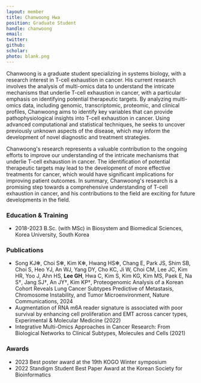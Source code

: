 ```yaml
---
layout: member
title: Chanwoong Hwa
position: Graduate Student
handle: chanwoong
email:
twitter:
github: 
scholar: 
photo: blank.png
---
```


Chanwoong is a graduate student specializing in systems biology, with a research interest in T-cell exhaustion in cancer. His current research involves the analysis of multi-omics data to understand the intricate mechanisms that underlie T-cell exhaustion in cancer, with a particular emphasis on identifying potential therapeutic targets. By analyzing multi-omics data, including genomic, transcriptomic, proteomic, and clinical profiles, Chanwoong aims to identify key variables that can provide pathophysiological insights into T-cell exhaustion in cancer. Using advanced computational and statistical techniques, he seeks to uncover previously unknown aspects of the disease, which may inform the development of novel diagnostic and treatment strategies.

Chanwoong's research represents a valuable contribution to the ongoing efforts to improve our understanding of the intricate mechanisms that underlie T-cell exhaustion in cancer. The identification of potential therapeutic targets may lead to the development of more effective treatments for cancer, which would have significant implications for improving patient outcomes. In summary, Chanwoong's research is a promising step towards a comprehensive understanding of T-cell exhaustion in cancer, and his contributions to the field are exciting for future developments in the field.


### Education & Training
- 2018-2023 B.Sc. (with MSc) in Biosystem and Biomedical Sciences, Korea University, South Korea

### Publications
- Song KJ✻, Choi S✻, Kim K✻, Hwang HS✻, Chang E, Park JS, Shim SB, Choi S, Heo YJ, An WJ, Yang DY, Cho KC, Ji W, Choi CM, Lee JC, Kim HR, Yoo J, Ahn HS, **Lee GH**, Hwa C, Kim S, Kim KG, Kim MS, Paek E, Na S†, Jang SJ†, An JY†, Kim KP†, Proteogenomic Analysis of a Korean Cohort Reveals Lung Cancer Subtypes Predictive of Metastasis, Chromosome Instability, and Tumor Microenvironment, Nature Communications, 2024
- Augmentation of RNA m6A reader signature is associated with poor survival by enhancing cell proliferation and EMT across cancer types, Experimental & Molecular Medicine (2022)
- Integrative Multi-Omics Approaches in Cancer Research: From Biological Networks to Clinical Subtypes, Molecules and Cells (2021)

### Awards
- 2023 Best poster award at the 19th KOGO Winter symposium
- 2022 Standigm Student Best Paper Award at the Korean Society for Bioinformatics